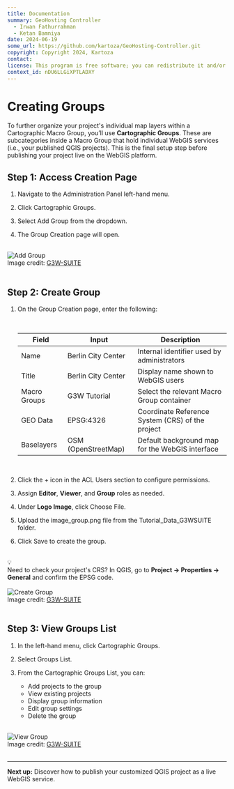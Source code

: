 ```yaml
---
title: Documentation
summary: GeoHosting Controller
  - Irwan Fathurrahman
  - Ketan Bamniya
date: 2024-06-19
some_url: https://github.com/kartoza/GeoHosting-Controller.git
copyright: Copyright 2024, Kartoza
contact:
license: This program is free software; you can redistribute it and/or modify it under the terms of the GNU Affero General Public License as published by the Free Software Foundation; either version 3 of the License, or (at your option) any later version.
context_id: nDU6LLGiXPTLADXY
---
```


# Creating Groups

To further organize your project's individual map layers within a Cartographic Macro Group, you’ll use **Cartographic Groups**. These are subcategories inside a Macro Group that hold individual WebGIS services (i.e., your published QGIS projects). This is the final setup step before publishing your project live on the WebGIS platform.
<br>

## Step 1: Access Creation Page

1. Navigate to the <span class="ui-page-label">Administration Panel</span> left-hand menu.

2. Click <span class="ui-generic-label">Cartographic Groups</span>.

3. Select <span class="ui-generic-label">Add Group</span> from the dropdown.

4. The <span class="ui-page-label">Group Creation</span> page will open. 

<br>

<div class="image-with-caption">
  <img src="../../img/g3w-img-14-8.png" alt="Add Group">
  <div class="caption">
    Image credit: <a href="https://g3wsuite.it/en/g3w-suite-publish-qgis-projects/" target="_blank">G3W-SUITE</a>
  </div>
</div>

<br>

## Step 2: Create Group

1. On the <span class="ui-page-label">Group Creation</span> page, enter the following:

      <br>

      <table class="my-table-style">
        <thead>
          <tr>
            <th>Field</th>
            <th>Input</th>
            <th>Description</th>
          </tr>
        </thead>
        <tbody>
          <tr>
            <td>Name</td>
            <td>Berlin City Center</td>
            <td>Internal identifier used by administrators</td>
          </tr>
          <tr>
            <td>Title</td>
            <td>Berlin City Center</td>
            <td>Display name shown to WebGIS users</td>
          </tr>
          <tr>
            <td>Macro Groups</td>
            <td>G3W Tutorial</td>
            <td>Select the relevant Macro Group container</td>
          </tr>
          <tr>
            <td>GEO Data</td>
            <td>EPSG:4326</td>
            <td>Coordinate Reference System (CRS) of the project</td>
          </tr>
          <tr>
            <td>Baselayers</td>
            <td>OSM (OpenStreetMap)</td>
            <td>Default background map for the WebGIS interface</td>
          </tr>
        </tbody>
      </table>

      <br>

2. Click the <span class="ui-generic-label">+</span> icon in the ACL Users section to configure permissions.

3. Assign **Editor**, **Viewer**, and **Group** roles as needed.

4. Under **Logo Image**, click <span class="ui-generic-label">Choose File</span>.

5. Upload the <span class="ui-filename">image_group.png</span> file from the <span class="ui-filename">Tutorial_Data_G3WSUITE</span> folder.

6. Click <span class="ui-generic-label">Save</span> to create the group.

<br>

<div class="alert alert-hint">
  <div class="alert-icon">💡</div>
  <div class="alert-text">
    Need to check your project's CRS? In QGIS, go to <strong>Project → Properties → General</strong> and confirm the EPSG code.
  </div>
</div>

<br>

<div class="image-with-caption">
  <img src="../../img/g3w-img-14-9.png" alt="Create Group">
  <div class="caption">
    Image credit: <a href="https://g3wsuite.it/en/g3w-suite-publish-qgis-projects/" target="_blank">G3W-SUITE</a>
  </div>
</div>

<br>

## Step 3: View Groups List

1. In the left-hand menu, click <span class="ui-generic-label">Cartographic Groups</span>.

2. Select <span class="ui-generic-label">Groups List</span>.

3. From the <span class="ui-page-label">Cartographic Groups List</span>, you can:

      - Add projects to the group
      - View existing projects
      - Display group information
      - Edit group settings
      - Delete the group

<br>

<div class="image-with-caption">
  <img src="../../img/g3w-img-14-10.png" alt="View Group">
  <div class="caption">
    Image credit: <a href="https://g3wsuite.it/en/g3w-suite-publish-qgis-projects/" target="_blank">G3W-SUITE</a>
  </div>
</div>

<br>

---

**Next up:** Discover how to publish your customized QGIS project as a live WebGIS service.

<br>

